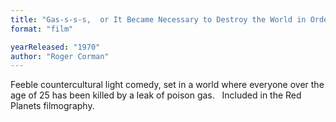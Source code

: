 ```yaml
---
title: "Gas-s-s-s,  or It Became Necessary to Destroy the World in Order to Save It"
format: "film"

yearReleased: "1970"
author: "Roger Corman"
---
```

Feeble countercultural light comedy, set in a world where  everyone over the age of 25 has been killed by a leak of poison gas.
 
Included in the Red  Planets filmography.